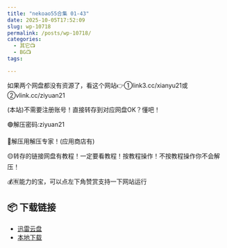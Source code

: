 ```yaml
---
title: "nekoao55合集 01-43"
date: 2025-10-05T17:52:09
slug: wp-10718
permalink: /posts/wp-10718/
categories:
  - 其它📺
  - BG📺
tags:

---
```


如果两个网盘都没有资源了，看这个网站👉①link3.cc/xianyu21或②vlink.cc/ziyuan21

(本站)不需要注册账号！直接转存到对应网盘OK？懂吧！

🟢解压密码:ziyuan21

🔵解压用解压专家！(应用商店有)

🟡转存的链接网盘有教程！一定要看教程！按教程操作！不按教程操作你不会解压！

💰🈶能力的宝，可以点左下角赞赏支持一下网站运行

## 📦 下载链接
- [迅雷云盘](https://blziyuan21.com/pay-download/10718?key=118ac3a1d0&down_id=0)
- [本地下载](https://blziyuan21.com/pay-download/10718?key=118ac3a1d0&down_id=1)

